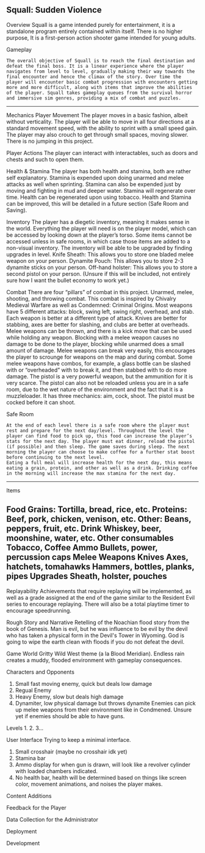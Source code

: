 Squall: Sudden Violence
--------------------------------------------------------------------------------------------------------------
Overview
	Squall is a game intended purely for entertainment, it is a standalone program entirely contained within itself. There is no higher purpose, It is a first-person action shooter game intended for young adults.

Gameplay

	The overall objective of Squall is to reach the final destination and defeat the final boss. It is a linear experience where the player navigates from level to level, gradually making their way towards the final encounter and hence the climax of the story. Over time the player will encounter basic combat progression with encounters getting more and more difficult, along with items that improve the abilities of the player. Squall takes gameplay queues from the survival horror and immersive sim genres, providing a mix of combat and puzzles.
--------------------------------------------------------------------------------------------------------------
Mechanics
Player Movement
The player moves in a basic fashion, albeit without verticality. The player will be able to move in all four directions at a standard movement speed, with the ability to sprint with a small speed gain. The player may also crouch to get through small spaces, moving slower. There is no jumping in this project.

Player Actions
	The player can interact with interactables, such as doors and chests and such to open them.

Health & Stamina
The player has both health and stamina, both are rather self explanatory. Stamina is expended upon doing unarmed and melee attacks as well when sprinting. Stamina can also be expended just by moving and fighting in mud and deeper water. Stamina will regenerate over time. Health can be regenerated upon using tobacco. Health and Stamina can be improved, this will be detailed in a future section (Safe Room and Saving).

Inventory
The player has a diegetic inventory, meaning it makes sense in the world. Everything the player will need is on the player model, which can be accessed by looking down at the player’s torso. Some items cannot be accessed unless in safe rooms, in which case those items are added to a non-visual inventory. The inventory will be able to be upgraded by finding upgrades in level.
Knife Sheath: This allows you to store one bladed melee weapon on your person.
Dynamite Pouch: This allows you to store 2-3 dynamite sticks on your person.
Off-hand holster: This allows you to store a second pistol on your person. (Unsure if this will be included, not entirely sure how I want the bullet economy to work yet.)

Combat
	There are four “pillars” of combat in this project. Unarmed, melee, shooting, and throwing combat. This combat is inspired by Chivalry Medieval Warfare as well as Condemned: Criminal Origins. Most weapons have 5 different attacks: block, swing left, swing right, overhead, and stab. Each weapon is better at a different type of attack. Knives are better for stabbing, axes are better for slashing, and clubs are better at overheads. Melee weapons can be thrown, and there is a kick move that can be used while holding any weapon. Blocking with a melee weapon causes no damage to be done to the player, blocking while unarmed does a small amount of damage.
	Melee weapons can break very easily, this encourages the player to scrounge for weapons on the map and during combat. Some melee weapons have combos, for example, a glass bottle can be slashed with or “overheaded” with to break it, and then stabbed with to do more damage.
	The pistol is a very powerful weapon, but the ammunition for it is very scarce. The pistol can also not be reloaded unless you are in a safe room, due to the wet nature of the environment and the fact that it is a muzzleloader. It has three mechanics: aim, cock, shoot. The pistol must be cocked before it can shoot.

Safe Room

	At the end of each level there is a safe room where the player must rest and prepare for the next day/level. Throughout the level the player can find food to pick up, this food can increase the player’s stats for the next day. The player must eat dinner, reload the pistol (if possible) and then sleep. The game saves during sleep. The next morning the player can choose to make coffee for a further stat boost before continuing to the next level.
	Eating a full meal will increase health for the next day, this means eating a grain, protein, and other as well as a drink. Drinking coffee in the morning will increase the max stamina for the next day.
--------------------------------------------------------------------------------------------------------------
Items

Food
Grains: Tortilla, bread, rice, etc.
Proteins: Beef, pork, chicken, venison, etc.
Other: Beans, peppers, fruit, etc.
Drink
Whiskey, beer, moonshine, water, etc.
Other consumables
Tobacco, Coffee
Ammo
Bullets, power, percussion caps
Melee Weapons
Knives
Axes, hatchets, tomahawks
Hammers, bottles, planks, pipes
Upgrades
Sheath, holster, pouches
--------------------------------------------------------------------------------------------------------------
Replayability
	Achievements that require replaying will be implemented, as well as a grade assigned at the end of the game similar to the Resident Evil series to encourage replaying. There will also be a total playtime timer to encourage speedrunning.

Rough Story and Narrative
  Retelling of the Noachian flood story from the book of Genesis. Man is evil, but he was influence to be evil by the devil who has taken a physical form in the Devil's Tower in Wyoming. God is going to wipe the earth clean with floods if you do not defeat the devil. 

Game World
  Gritty Wild West theme (a la Blood Meridian). Endless rain creates a muddy, flooded environment with gameplay consequences.

Characters and Opponents
  1. Small fast moving enemy, quick but deals low damage
  2. Regual Enemy
  3. Heavy Enemy, slow but deals high damage
  4. Dynamiter, low physical damage but throws dynamite
  Enemies can pick up melee weapons from their environment like in Condmened. Unsure yet if enemies should be able to have guns.

Levels
  1. 
  2.
  3...

User Interface
  Trying to keep a minimal interface.
  1. Small crosshair (maybe no crosshair idk yet)
  2. Stamina bar
  3. Ammo display for when gun is drawn, will look like a revolver cylinder with loaded chambers indicated.
  4. No health bar, health will be determined based on things like screen color, movement animations, and noises the player makes.

Content Additions

Feedback for the Player

Data Collection for the Administrator

Deployment

Development
